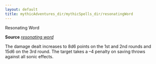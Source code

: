 ```yaml
---
layout: default
title: mythicAdventures_dir/mythicSpells_dir/resonatingWord
---
```

Resonating Word

**Source** [_resonating word_](../../ultimateMagic_dir/spells_dir/resonatingWord#_resonating-word)

The damage dealt increases to 8d6 points on the 1st and 2nd rounds and 15d6 on the 3rd round. The target takes a –4 penalty on saving throws against all sonic effects.

